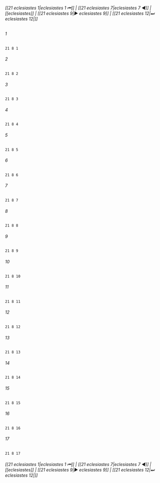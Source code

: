 
###### [[21 eclesiastes 1|eclesiastes 1 ⏮]] | [[21 eclesiastes 7|eclesiastes 7 ◀]] | [[eclesiastes]] | [[21 eclesiastes 9|▶ eclesiastes 9]] | [[21 eclesiastes 12|⏭ eclesiastes 12|]]

###### 1
``` verse
21 8 1 
```
###### 2
``` verse
21 8 2 
```
###### 3
``` verse
21 8 3 
```
###### 4
``` verse
21 8 4 
```
###### 5
``` verse
21 8 5 
```
###### 6
``` verse
21 8 6 
```
###### 7
``` verse
21 8 7 
```
###### 8
``` verse
21 8 8 
```
###### 9
``` verse
21 8 9 
```
###### 10
``` verse
21 8 10 
```
###### 11
``` verse
21 8 11 
```
###### 12
``` verse
21 8 12 
```
###### 13
``` verse
21 8 13 
```
###### 14
``` verse
21 8 14 
```
###### 15
``` verse
21 8 15 
```
###### 16
``` verse
21 8 16 
```
###### 17
``` verse
21 8 17 
```

###### [[21 eclesiastes 1|eclesiastes 1 ⏮]] | [[21 eclesiastes 7|eclesiastes 7 ◀]] | [[eclesiastes]] | [[21 eclesiastes 9|▶ eclesiastes 9]] | [[21 eclesiastes 12|⏭ eclesiastes 12|]]

